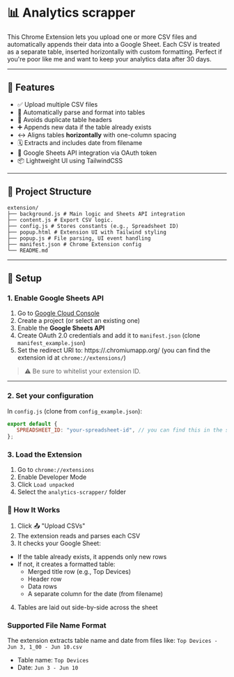 # 📊 Analytics scrapper

This Chrome Extension lets you upload one or more CSV files and automatically appends their data into a Google Sheet. Each CSV is treated as a separate table, inserted horizontally with custom formatting. Perfect if you're poor like me and want to keep your analytics data after 30 days.

---

## 🚀 Features

- ✅ Upload multiple CSV files
- 📁 Automatically parse and format into tables
- 🔄 Avoids duplicate table headers
- ➕ Appends new data if the table already exists
- ↔️ Aligns tables **horizontally** with one-column spacing
- 🗓️ Extracts and includes date from filename
- 🔐 Google Sheets API integration via OAuth token
- 📦 Lightweight UI using TailwindCSS

---

## 🧱 Project Structure
```
extension/
├── background.js # Main logic and Sheets API integration
├── content.js # Export CSV logic.
├── config.js # Stores constants (e.g., Spreadsheet ID)
├── popup.html # Extension UI with Tailwind styling
├── popup.js # File parsing, UI event handling
├── manifest.json # Chrome Extension config
└── README.md
```

---

## 🔧 Setup

### 1. Enable Google Sheets API

1. Go to [Google Cloud Console](https://console.cloud.google.com/)
2. Create a project (or select an existing one)
3. Enable the **Google Sheets API**
4. Create OAuth 2.0 credentials and add it to `manifest.json` (clone `manifest_example.json`)
6. Set the redirect URI to: https://<your-extension-id>.chromiumapp.org/ (you can find the extension id at `chrome://extensions/`)

> ⚠️ Be sure to whitelist your extension ID.

---

### 2. Set your configuration

In `config.js` (clone from `config_example.json`):

```js
export default {
   SPREADSHEET_ID: "your-spreadsheet-id", // you can find this in the spreadsheet URL
};
```

### 3. Load the Extension
   
1. Go to `chrome://extensions`
2. Enable Developer Mode
3. Click `Load unpacked`
4. Select the `analytics-scrapper/` folder

### 🧪 How It Works
1. Click 📤 "Upload CSVs"
2. The extension reads and parses each CSV
3. It checks your Google Sheet:
  - If the table already exists, it appends only new rows
  - If not, it creates a formatted table:
    - Merged title row (e.g., Top Devices)
    - Header row
    - Data rows
    - A separate column for the date (from filename)
4. Tables are laid out side-by-side across the sheet

### Supported File Name Format
The extension extracts table name and date from files like: `Top Devices - Jun 3, 1_00 - Jun 10.csv`
- Table name: `Top Devices`
- Date: `Jun 3 - Jun 10`

